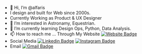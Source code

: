 - 👋 Hi, I’m @alfaris
- I design and built for Web since 2000s.
- Currently Working as Product & UX Designer
- 👀 I’m interested in Astronamy, Equestrian.
- 🌱 I’m currently learning Design Ops, Python, Data Analysis.
- 📫 How to reach me ... Through My Website [![Website Badge](https://img.shields.io/badge/-faris.design-e34f26?style=flat-square&logo=HTML5&logoColor=white&link=https://faris.design/)](https://faris.design/)
- Social Media [![Linkedin Badge](https://img.shields.io/badge/-AhmedFaris-blue?style=flat-square&logo=Linkedin&logoColor=white&link=https://www.linkedin.com/in/ahmedfaris/)](https://www.linkedin.com/in/ahmedfaris/)
[![Instagram Badge](https://img.shields.io/badge/-AhmedFaris-e4405f?style=flat-square&logo=Instagram&logoColor=white&link=https://www.instagram.com/ahmedfaris88/)](https://www.instagram.com/ahmedfaris88/)
- Email [![Gmail Badge](https://img.shields.io/badge/-mail@faris.design-d14836?style=flat-square&logo=Gmail&logoColor=white&link=mailto:mail@faris.design)](mailto:mail@faris.design)


<!---
alfaris/alfaris is a ✨ special ✨ repository because its `README.md` (this file) appears on your GitHub profile.
You can click the Preview link to take a look at your changes.
--->

